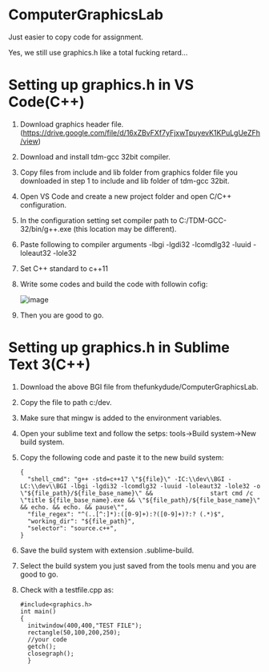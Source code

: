 # ComputerGraphicsLab
Just easier to copy code for assignment.

Yes, we still use graphics.h like a total fucking retard...

# Setting up graphics.h in VS Code(C++)

1. Download graphics header file. (https://drive.google.com/file/d/16xZBvFXf7yFjxwTpuyevK1KPuLgUeZFh/view)
2. Download and install tdm-gcc 32bit compiler.
3. Copy files from include and lib folder from graphics folder file you downloaded in step 1 to include and lib folder of tdm-gcc 32bit.
4. Open VS Code and create a new project folder and open C/C++ configuration.
5. In the configuration setting set compiler path to C:/TDM-GCC-32/bin/g++.exe (this location may be different).
6. Paste following to compiler arguments -lbgi 
-lgdi32 
-lcomdlg32 
-luuid 
-loleaut32 
-lole32
7. Set C++ standard to c++11
8. Write some codes and build the code with followin cofig: 

      ![image](https://user-images.githubusercontent.com/55276059/152299456-2e5d2717-3530-4102-a84a-380ccaf49fe3.png)
      
9. Then you are good to go.

# Setting up graphics.h in Sublime Text 3(C++)

1. Download the above BGI file from thefunkydude/ComputerGraphicsLab.
2. Copy the file to path c:/dev.
3. Make sure that mingw is added to the environment variables.
4. Open your sublime text and follow the setps: tools->Build system->New build system.
5. Copy the following code and paste it to the new build system:
      ```
      {
        "shell_cmd": "g++ -std=c++17 \"${file}\" -IC:\\dev\\BGI -LC:\\dev\\BGI -lbgi -lgdi32 -lcomdlg32 -luuid -loleaut32 -lole32 -o \"${file_path}/${file_base_name}\" &&                start cmd /c \"title ${file_base_name}.exe && \"${file_path}/${file_base_name}\" && echo. && echo. && pause\"",
        "file_regex": "^(..[^:]*):([0-9]+):?([0-9]+)?:? (.*)$",
        "working_dir": "${file_path}",
        "selector": "source.c++",
      }
      ```
      
6. Save the build system with extension .sublime-build.
7. Select the build system you just saved from the tools menu and you are good to go.
8. Check with a testfile.cpp as:
      ```
      #include<graphics.h>
      int main()
      {
        initwindow(400,400,"TEST FILE");
        rectangle(50,100,200,250);
        //your code
        getch();
        closegraph();
        }
```
